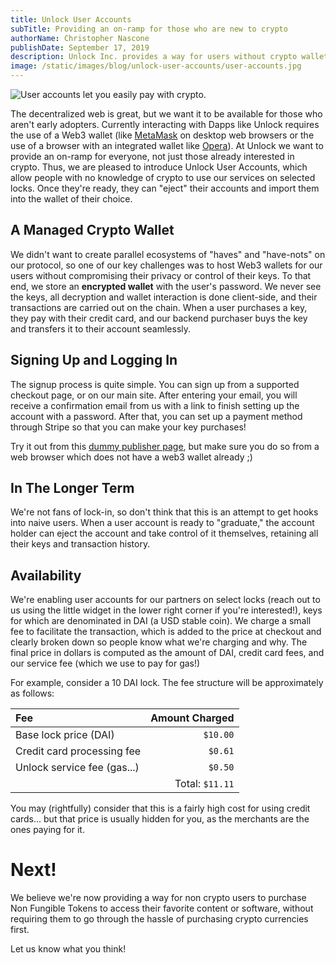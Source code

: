 ```yaml
---
title: Unlock User Accounts
subTitle: Providing an on-ramp for those who are new to crypto
authorName: Christopher Nascone
publishDate: September 17, 2019
description: Unlock Inc. provides a way for users without crypto wallets to buy keys to locks on the Unlock protocol. For this we introduce managed user accounts as well as payment via Credit Card.
image: /static/images/blog/unlock-user-accounts/user-accounts.jpg
---
```


![User accounts let you easily pay with crypto.](/static/images/blog/unlock-user-accounts/user-accounts.jpg)

The decentralized web is great, but we want it to be available for those who aren't early adopters. Currently interacting with Dapps like Unlock requires the use of a Web3 wallet (like [MetaMask](https://metamask.io/) on desktop web browsers or the use of a browser with an integrated wallet like [Opera](https://www.opera.com/crypto)). At Unlock we want to provide an on-ramp for everyone, not just those already interested in crypto. Thus, we are pleased to introduce Unlock User Accounts, which allow people with no knowledge of crypto to use our services on selected locks. Once they're ready, they can "eject" their accounts and import them into the wallet of their choice.

## A Managed Crypto Wallet

We didn't want to create parallel ecosystems of "haves" and "have-nots" on our protocol, so one of our key challenges was to host Web3 wallets for our users without compromising their privacy or control of their keys. To that end, we store an <strong>encrypted wallet</strong> with the user's password. We never see the keys, all decryption and wallet interaction is done client-side, and their transactions are carried out on the chain. When a user purchases a key, they pay with their credit card, and our backend purchaser buys the key and transfers it to their account seamlessly.

## Signing Up and Logging In

The signup process is quite simple. You can sign up from a supported checkout page, or on our main site. After entering your email, you will receive a confirmation email from us with a link to finish setting up the account with a password. After that, you can set up a payment method through Stripe so that you can make your key purchases!

Try it out from this [dummy publisher page](https://paywall.unlock-protocol.com/newdemo/?lock=0xa4DAF4712EC7D37B15E2b8ad090710fa4dFb8977&unlockUserAccounts=true), but make sure you do so from a web browser which does not have a web3 wallet already ;)

## In The Longer Term

We're not fans of lock-in, so don't think that this is an attempt to get hooks into naive users. When a user account is ready to "graduate," the account holder can eject the account and take control of it themselves, retaining all their keys and transaction history.

## Availability

We're enabling user accounts for our partners on select locks (reach out to us using the little widget in the lower right corner if you're interested!), keys for which are denominated in DAI (a USD stable coin). We charge a small fee to facilitate the transaction, which is added to the price at checkout and clearly broken down so people know what we're charging and why. The final price in dollars is computed as the amount of DAI, credit card fees, and our service fee (which we use to pay for gas!)

For example, consider a 10 DAI lock. The fee structure will be approximately as follows:

| Fee                         |  Amount Charged |
| :-------------------------- | --------------: |
| Base lock price (DAI)       |        `$10.00` |
| Credit card processing fee  |         `$0.61` |
| Unlock service fee (gas...) |         `$0.50` |
|                             | Total: `$11.11` |

You may (rightfully) consider that this is a fairly high cost for using credit cards... but that price is usually hidden for you, as the merchants are the ones paying for it.

# Next!

We believe we're now providing a way for non crypto users to purchase Non Fungible Tokens to access their favorite content or software, without requiring them to go through the hassle of purchasing crypto currencies first.

Let us know what you think!
